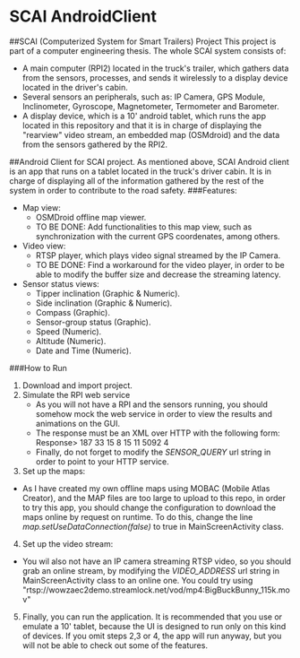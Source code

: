 # SCAI AndroidClient

##SCAI (Computerized System for Smart Trailers) Project
This project is part of a computer engineering thesis.
The whole SCAI system consists of: 
  - A main computer (RPI2) located in the truck's trailer, which gathers data from the sensors, processes, and sends it wirelessly to a display device located in the driver's cabin.
  - Several sensors an peripherals, such as: IP Camera, GPS Module, Inclinometer, Gyroscope, Magnetometer, Termometer and Barometer.
  - A display device, which is a 10' android tablet, which runs the app located in this repository and that it is in charge of displaying the "rearview" video stream, an embedded map (OSMdroid) and the data from the sensors gathered by the RPI2.
  
##Android Client for SCAI  project. 
As mentioned above, SCAI Android client is an app that runs on a tablet located in the truck's driver cabin. It is in charge of displaying all of the information gathered by the rest of the system in order to contribute to the road safety.
###Features:
  - Map view:
    - OSMDroid offline map viewer.
    - TO BE DONE: Add functionalities to this map view, such as synchronization with the current GPS coordenates, among others.
  - Video view: 
    - RTSP player, which plays video signal streamed by the IP Camera.
    - TO BE DONE: Find a workaround for the video player, in order to be able to modify the buffer size and decrease the streaming latency.
  - Sensor status views:
    - Tipper inclination (Graphic & Numeric).
    - Side inclination (Graphic & Numeric).
    - Compass (Graphic).
    - Sensor-group status (Graphic).
    - Speed (Numeric).
    - Altitude (Numeric).
    - Date and Time (Numeric).

###How to Run
1. Download and import project.
2. Simulate the RPI web service
    - As you will not have a RPI and the sensors running, you should somehow mock the web service in order to view the results and animations on the GUI.
    - The response must be an XML over HTTP with the following form:
      Response>
        <altitude>187</altitude>
        <tipperInclination>33</tipperInclination>
        <sideInclination>15</sideInclination>
        <speed>8</speed>
        <positionX>15</positionX>
        <positionY>11</positionY>
        <compass>5092</compass>
        <temperature>4</temperature>
      </Response>
    - Finally, do not forget to modify the *SENSOR_QUERY* url string in order to point to your HTTP service.
3. Set up the maps:
  - As I have created my own offline maps using MOBAC (Mobile Atlas Creator), and the MAP files are too large to upload to this repo, in order to try this app, you should change the configuration to download the maps online by request on runtime. To do this, change the line *map.setUseDataConnection(false)* to true in MainScreenActivity class.
4. Set up the video stream:
  - You wil also not have an IP camera streaming RTSP video, so you should grab an online stream, by modifying the  *VIDEO_ADDRESS* url string in MainScreenActivity class to an online one. You could try using "rtsp://wowzaec2demo.streamlock.net/vod/mp4:BigBuckBunny_115k.mov"
5. Finally, you can run the application. It is recommended that you use or emulate a 10' tablet, because the UI is designed to run only on this kind of devices. If you omit steps 2,3 or 4, the app will run anyway, but you will not be able to check out some of the features.


